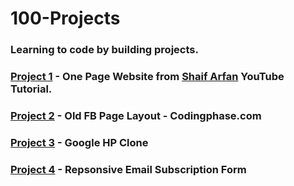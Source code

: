 # 100-Projects
### Learning to code by building projects.

### <b>[Project 1](https://rlanier-webdev.github.io/100-projects-project-1/)</b> - One Page Website from <b>[Shaif Arfan](https://github.com/shaifarfan)</b> YouTube Tutorial.
### <b>[Project 2](https://rlanier-webdev.github.io/100-projects-p2/)</b> - Old FB Page Layout - Codingphase.com
### <b>[Project 3](https://rlanier-webdev.github.io/100-projects/project-3)</b> - Google HP Clone
### <b>[Project 4](https://rlanier-webdev.github.io/100-projects/project4/)</b> - Repsonsive Email Subscription Form
